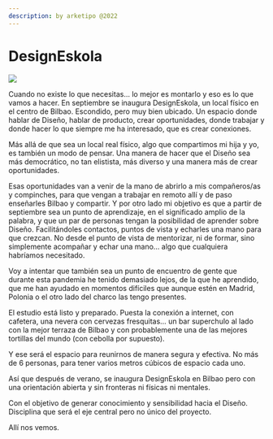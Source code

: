 ```yaml
---
description: by arketipo @2022
---
```


# DesignEskola

![](.gitbook/assets/designeskola-cover.png)

Cuando no existe lo que necesitas… lo mejor es montarlo y eso es lo que vamos a hacer. En septiembre se inaugura DesignEskola, un local físico en el centro de Bilbao. Escondido, pero muy bien ubicado. Un espacio donde hablar de Diseño, hablar de producto, crear oportunidades, donde trabajar y donde hacer lo que siempre me ha interesado, que es crear conexiones.

Más allá de que sea un local real físico, algo que compartimos mi hija y yo, es también un modo de pensar. Una manera de hacer que el Diseño sea más democrático, no tan elistista, más diverso y una manera más de crear oportunidades.

Esas oportunidades van a venir de la mano de abrirlo a mis compañeros/as y compinches, para que vengan a trabajar en remoto allí y de paso enseñarles Bilbao y compartir. Y por otro lado mi objetivo es que a partir de septiembre sea un punto de aprendizaje, en el significado amplio de la palabra, y que un par de personas tengan la posibilidad de aprender sobre Diseño. Facilitándoles contactos, puntos de vista y echarles una mano para que crezcan. No desde el punto de vista de mentorizar, ni de formar, sino simplemente acompañar y echar una mano… algo que cualquiera habríamos necesitado.

Voy a intentar que también sea un punto de encuentro de gente que durante esta pandemia he tenido demasiado lejos, de la que he aprendido, que me han ayudado en momentos difíciles que aunque estén en Madrid, Polonia o el otro lado del charco las tengo presentes.

El estudio está listo y preparado. Puesta la conexión a internet, con cafetera, una nevera con cervezas fresquitas… un bar superchulo al lado con la mejor terraza de Bilbao y con probablemente una de las mejores tortillas del mundo (con cebolla por supuesto).

Y ese será el espacio para reunirnos de manera segura y efectiva. No más de 6 personas, para tener varios metros cúbicos de espacio cada uno.

Así que después de verano, se inaugura DesignEskola en Bilbao pero con una orientación abierta y sin fronteras ni físicas ni mentales.

Con el objetivo de generar conocimiento y sensibilidad hacia el Diseño. Disciplina que será el eje central pero no único del proyecto.

Allí nos vemos.

